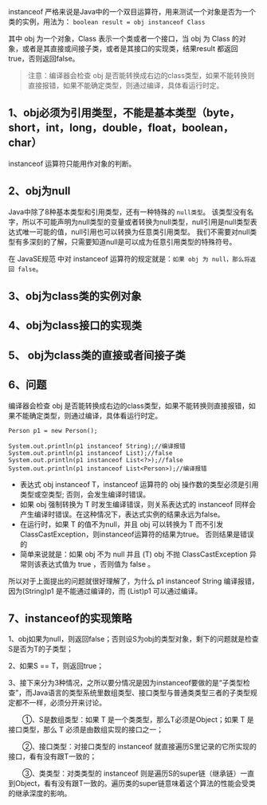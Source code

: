 instanceof 严格来说是Java中的一个双目运算符，用来测试一个对象是否为一个类的实例，用法为：
`boolean result = obj instanceof Class` 

其中 obj 为一个对象，Class 表示一个类或者一个接口，当 obj 为 Class 的对象，或者是其直接或间接子类，或者是其接口的实现类，结果result 都返回 true，否则返回false。

> 注意：编译器会检查 obj 是否能转换成右边的class类型，如果不能转换则直接报错，如果不能确定类型，则通过编译，具体看运行时定。

1、obj必须为引用类型，不能是基本类型（byte，short，int，long，double，float，boolean，char）
--
instanceof 运算符只能用作对象的判断。

2、obj为null
--
Java中除了8种基本类型和引用类型，还有一种特殊的 `null类型`。
该类型没有名字，所以不可能声明为null类型的变量或者转换为null类型，null引用是null类型表达式唯一可能的值，null引用也可以转换为任意类引用类型。
我们不需要对null类型有多深刻的了解，只需要知道null是可以成为任意引用类型的特殊符号。

在 JavaSE规范 中对 instanceof 运算符的规定就是：`如果 obj 为 null，那么将返回 false`。

3、obj为class类的实例对象
--


4、obj为class接口的实现类
--


5、 obj为class类的直接或者间接子类
--


6、问题
--
编译器会检查 obj 是否能转换成右边的class类型，如果不能转换则直接报错，如果不能确定类型，则通过编译，具体看运行时定。

```
Person p1 = new Person();
 
System.out.println(p1 instanceof String);//编译报错
System.out.println(p1 instanceof List);//false
System.out.println(p1 instanceof List<?>);//false
System.out.println(p1 instanceof List<Person>);//编译报错
```

* 表达式 obj instanceof T，instanceof 运算符的 obj 操作数的类型必须是引用类型或空类型; 否则，会发生编译时错误。 
* 如果 obj 强制转换为 T 时发生编译错误，则关系表达式的 instanceof 同样会产生编译时错误。在这种情况下，表达式实例的结果永远为false。
* 在运行时，如果 T 的值不为null，并且 obj 可以转换为 T 而不引发ClassCastException，则instanceof运算符的结果为true。 否则结果是错误的
* 简单来说就是：如果 obj 不为 null 并且 (T) obj 不抛 ClassCastException 异常则该表达式值为 true ，否则值为 false 。
  
所以对于上面提出的问题就很好理解了，为什么 p1 instanceof String 编译报错，因为(String)p1 是不能通过编译的，而 (List)p1 可以通过编译。

7、instanceof的实现策略
--
1、obj如果为null，则返回false；否则设S为obj的类型对象，剩下的问题就是检查S是否为T的子类型；

2、如果S == T，则返回true；

3、接下来分为3种情况，之所以要分情况是因为instanceof要做的是“子类型检查”，而Java语言的类型系统里数组类型、接口类型与普通类类型三者的子类型规定都不一样，必须分开来讨论。

　　①、S是数组类型：如果 T 是一个类类型，那么T必须是Object；如果 T 是接口类型，那么 T 必须是由数组实现的接口之一；

　　②、接口类型：对接口类型的 instanceof 就直接遍历S里记录的它所实现的接口，看有没有跟T一致的；

　　③、类类型：对类类型的 instanceof 则是遍历S的super链（继承链）一直到Object，看有没有跟T一致的。遍历类的super链意味着这个算法的性能会受类的继承深度的影响。

